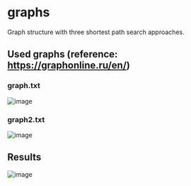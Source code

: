 # graphs
Graph structure with three shortest path search approaches.

## Used graphs (reference: https://graphonline.ru/en/)
### graph.txt
![image](https://user-images.githubusercontent.com/34779566/124631074-b301eb80-de8b-11eb-958d-91de82f9be38.png)

### graph2.txt
![image](https://user-images.githubusercontent.com/34779566/124631147-c4e38e80-de8b-11eb-9338-e5846d3a0ad4.png)

## Results
![image](https://user-images.githubusercontent.com/34779566/124630840-77672180-de8b-11eb-9f01-4f916a5fb606.png)
